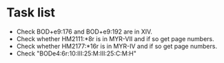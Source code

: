 Task list
=========

* Check BOD+e9:176 and BOD+e9:192 are in XIV. 
* Check whether HM2111:*8r is in MYR-VII and if so get page numbers.
* Check whether HM2177:*16r is in MYR-IV and if so get page numbers.
* Check "BODe4:6r:10:III:25:M:III:25:C:M:H"

